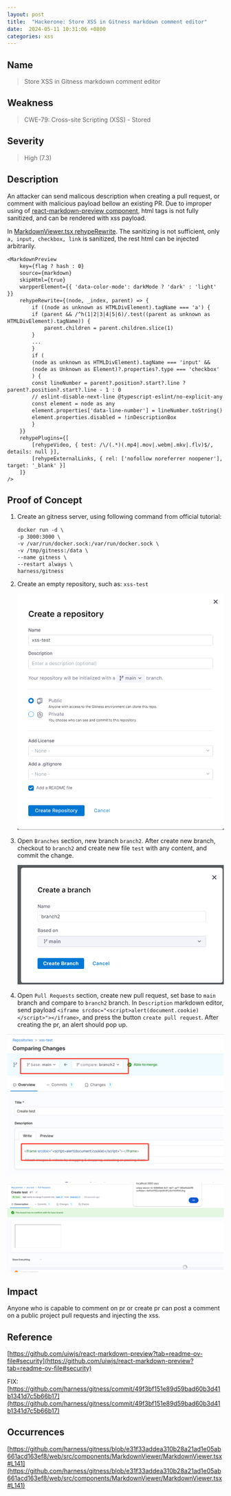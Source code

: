 ```yaml
---
layout: post
title:  "Hackerone: Store XSS in Gitness markdown comment editor"
date:  2024-05-11 10:31:06 +0800
categories: xss
---
```


## Name

> Store XSS in Gitness markdown comment editor

## Weakness

> CWE-79: Cross-site Scripting (XSS) - Stored

## Severity

> High (7.3)


## Description

An attacker can send malicous description when creating a pull request, or comment with malicious payload bellow an existing PR. Due to improper using of [react-markdown-preview component](https://github.com/uiwjs/react-markdown-preview?tab=readme-ov-file#security), html tags is not fully sanitized, and can be rendered with xss payload. 

In [MarkdownViewer.tsx rehypeRewrite](https://github.com/harness/gitness/blame/e31f33addea310b28a21ad1e05ab661acd163ef8/web/src/components/MarkdownViewer/MarkdownViewer.tsx#L144). The sanitizing is not sufficient, only `a, input, checkbox, link` is sanitized, the rest html can be injected arbitrarily.

```
<MarkdownPreview
    key={flag ? hash : 0}
    source={markdown}
    skipHtml={true}
    warpperElement={{ 'data-color-mode': darkMode ? 'dark' : 'light' }}
    rehypeRewrite={(node, _index, parent) => {
        if ((node as unknown as HTMLDivElement).tagName === 'a') {
        if (parent && /^h(1|2|3|4|5|6)/.test((parent as unknown as HTMLDivElement).tagName)) {
            parent.children = parent.children.slice(1)
        }
        ...
        }
        if (
        (node as unknown as HTMLDivElement).tagName === 'input' &&
        (node as Unknown as Element)?.properties?.type === 'checkbox'
        ) {
        const lineNumber = parent?.position?.start?.line ? parent?.position?.start?.line - 1 : 0
        // eslint-disable-next-line @typescript-eslint/no-explicit-any
        const element = node as any
        element.properties['data-line-number'] = lineNumber.toString()
        element.properties.disabled = !inDescriptionBox
        }
    }}
    rehypePlugins={[
        [rehypeVideo, { test: /\/(.*)(.mp4|.mov|.webm|.mkv|.flv)$/, details: null }],
        [rehypeExternalLinks, { rel: ['nofollow noreferrer noopener'], target: '_blank' }]
    ]}
/>
```

## Proof of Concept

1. Create an gitness server, using following command from official tutorial:

    ```
    docker run -d \
    -p 3000:3000 \
    -v /var/run/docker.sock:/var/run/docker.sock \
    -v /tmp/gitness:/data \
    --name gitness \
    --restart always \
    harness/gitness
    ```

2. Create an empty repository, such as: `xss-test`

    ![repo](/assets/images/bughunter/gitness/create-repo.png)

3. Open `Branches` section, new branch `branch2`. After create new branch, checkout to `branch2` and create new file `test` with any content, and commit the change.

    ![branch](/assets/images/bughunter/gitness/new-branch.png)

4. Open `Pull Requests` section, create new pull request, set base to `main` branch and compare to `branch2` branch. In `Description` markdown editor, send payload `<iframe srcdoc="<script>alert(document.cookie)</script>"></iframe>`, and press the button `create pull request`. After creating the pr, an alert should pop up.

![branch](/assets/images/bughunter/gitness/pr1.png)

![branch](/assets/images/bughunter/gitness/alert.png)


## Impact

Anyone who is capable to comment on pr or create pr can post a comment on a public project pull requests and injecting the xss.

## Reference

[https://github.com/uiwjs/react-markdown-preview?tab=readme-ov-file#security](https://github.com/uiwjs/react-markdown-preview?tab=readme-ov-file#security)

FIX:
[https://github.com/harness/gitness/commit/49f3bf151e89d59bad60b3d41b1341d7c5b66b17](https://github.com/harness/gitness/commit/49f3bf151e89d59bad60b3d41b1341d7c5b66b17)

## Occurrences

[https://github.com/harness/gitness/blob/e31f33addea310b28a21ad1e05ab661acd163ef8/web/src/components/MarkdownViewer/MarkdownViewer.tsx#L141](https://github.com/harness/gitness/blob/e31f33addea310b28a21ad1e05ab661acd163ef8/web/src/components/MarkdownViewer/MarkdownViewer.tsx#L141)